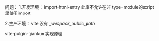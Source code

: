 问题：
1.开发环境：
import-html-entry 此库不允许在非  type=module的script里使用import

2.生产环境：
vite  没有  __webpack_public_path_


vite-pulgin-qiankun 实现原理


